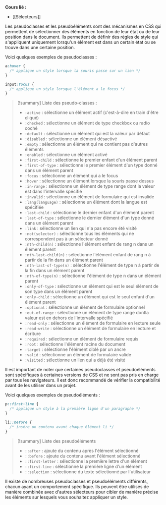 **Cours lié :**
- [[Sélecteurs]]

Les pseudoclasses et les pseudoéléments sont des mécanismes en CSS qui permettent de sélectionner des éléments en fonction de leur état ou de leur position dans le document. Ils permettent de définir des règles de style qui s'appliquent uniquement lorsqu'un élément est dans un certain état ou se trouve dans une certaine position.

Voici quelques exemples de pseudoclasses :

```CSS
a:hover {
  /* applique un style lorsque la souris passe sur un lien */
}
```

```CSS
input:focus {
  /* applique un style lorsque l'élément a le focus */
}
```

> [!summary] Liste des pseudo-classes : 
> -   `:active` : sélectionne un élément actif (c'est-à-dire en train d'être cliqué)
> -   `:checked` : sélectionne un élément de type checkbox ou radio coché
> -   `:default` : sélectionne un élément qui est la valeur par défaut
> -   `:disabled` : sélectionne un élément désactivé
> -   `:empty` : sélectionne un élément qui ne contient pas d'autres éléments
> -   `:enabled` : sélectionne un élément activé
> -   `:first-child` : sélectionne le premier enfant d'un élément parent
> -   `:first-of-type` : sélectionne le premier élément d'un type donné dans un élément parent
> -   `:focus` : sélectionne un élément qui a le focus
> -   `:hover` : sélectionne un élément lorsque la souris passe dessus
> -   `:in-range` : sélectionne un élément de type range dont la valeur est dans l'intervalle spécifié
> -   `:invalid` : sélectionne un élément de formulaire qui est invalide
> -   `:lang(language)` : sélectionne un élément dont la langue est spécifiée
> -   `:last-child` : sélectionne le dernier enfant d'un élément parent
> -   `:last-of-type` : sélectionne le dernier élément d'un type donné dans un élément parent
> -   `:link` : sélectionne un lien qui n'a pas encore été visité
> -   `:not(selector)` : sélectionne tous les éléments qui ne correspondent pas à un sélecteur donné
> -   `:nth-child(n)` : sélectionne l'élément enfant de rang n dans un élément parent
> -   `:nth-last-child(n)` : sélectionne l'élément enfant de rang n à partir de la fin dans un élément parent
> -   `:nth-last-of-type(n)` : sélectionne l'élément de type n à partir de la fin dans un élément parent
> -   `:nth-of-type(n)` : sélectionne l'élément de type n dans un élément parent
> -   `:only-of-type` : sélectionne un élément qui est le seul élément de son type dans un élément parent
> -   `:only-child` : sélectionne un élément qui est le seul enfant d'un élément parent
> -   `:optional` : sélectionne un élément de formulaire optionnel
> -   `:out-of-range` : sélectionne un élément de type range dontla valeur est en dehors de l'intervalle spécifié
> -   `:read-only` : sélectionne un élément de formulaire en lecture seule
> -   `:read-write` : sélectionne un élément de formulaire en lecture et écriture
> -   `:required` : sélectionne un élément de formulaire requis
> -   `:root` : sélectionne l'élément racine du document
> -   `:target` : sélectionne l'élément ciblé par un ancre
> -   `:valid` : sélectionne un élément de formulaire valide
> -   `:visited` : sélectionne un lien qui a déjà été visité

Il est important de noter que certaines pseudoclasses et pseudoéléments sont spécifiques à certaines versions de CSS et ne sont pas pris en charge par tous les navigateurs. Il est donc recommandé de vérifier la compatibilité avant de les utiliser dans un projet.


Voici quelques exemples de pseudoéléments :

```CSS
p::first-line {
  /* applique un style à la première ligne d'un paragraphe */
}
```

```CSS
li::before {
  /* insère un contenu avant chaque élément li */
}
```

> [!summary] Liste des pseudoéléments
> -   `::after` : ajoute du contenu après l'élément sélectionné
> -   `::before` : ajoute du contenu avant l'élément sélectionné
> -   `::first-letter` : sélectionne la première lettre d'un élément
> -   `::first-line` : sélectionne la première ligne d'un élément
> -   `::selection` : sélectionne du texte sélectionné par l'utilisateur

Il existe de nombreuses pseudoclasses et pseudoéléments différents, chacun ayant un comportement spécifique. Ils peuvent être utilisés de manière combinée avec d'autres sélecteurs pour cibler de manière précise les éléments sur lesquels vous souhaitez appliquer un style.